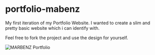 # portfolio-mabenz

My first iteration of my Portfolio Website.
I wanted to create a slim and pretty basic website which i can identify with.

Feel free to fork the project and use the design for yourself.


![MARBENZ Portfolio](https://github.com/marbenz2/portfolio-mabenz/assets/34230225/458c4168-0bc4-4f6f-b572-2f4b57cdd782)
